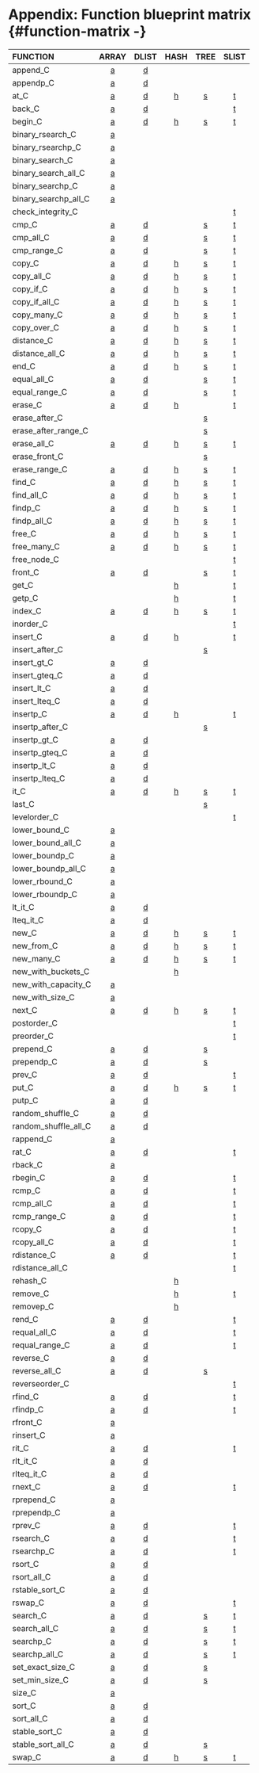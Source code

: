 # Appendix: Function blueprint matrix {#function-matrix -}

FUNCTION | ARRAY | DLIST | HASH | TREE | SLIST |
:--------|:-----:|:-----:|:----:|:----:|:-----:|
| append_C                       | [a](#append_C-ad) | [d](#append_C-ad) |  |  |  |
| appendp_C                      | [a](#appendp_C-ad) | [d](#appendp_C-ad) |  |  |  |
| at_C                           | [a](#at_C-adhst) | [d](#at_C-adhst) | [h](#at_C-adhst) | [s](#at_C-adhst) | [t](#at_C-adhst) |
| back_C                         | [a](#back_C-adt) | [d](#back_C-adt) |  |  | [t](#back_C-adt) |
| begin_C                        | [a](#begin_C-adhst) | [d](#begin_C-adhst) | [h](#begin_C-adhst) | [s](#begin_C-adhst) | [t](#begin_C-adhst) |
| binary_rsearch_C               | [a](#binary_rsearch_C-a) |  |  |  |  |
| binary_rsearchp_C              | [a](#binary_rsearchp_C-a) |  |  |  |  |
| binary_search_C                | [a](#binary_search_C-a) |  |  |  |  |
| binary_search_all_C            | [a](#binary_search_all_C-a) |  |  |  |  |
| binary_searchp_C               | [a](#binary_searchp_C-a) |  |  |  |  |
| binary_searchp_all_C           | [a](#binary_searchp_all_C-a) |  |  |  |  |
| check_integrity_C              |  |  |  |  | [t](#check_integrity_C-t) |
| cmp_C                          | [a](#cmp_C-adst) | [d](#cmp_C-adst) |  | [s](#cmp_C-adst) | [t](#cmp_C-adst) |
| cmp_all_C                      | [a](#cmp_all_C-adst) | [d](#cmp_all_C-adst) |  | [s](#cmp_all_C-adst) | [t](#cmp_all_C-adst) |
| cmp_range_C                    | [a](#cmp_range_C-adst) | [d](#cmp_range_C-adst) |  | [s](#cmp_range_C-adst) | [t](#cmp_range_C-adst) |
| copy_C                         | [a](#copy_C-adhst) | [d](#copy_C-adhst) | [h](#copy_C-adhst) | [s](#copy_C-adhst) | [t](#copy_C-adhst) |
| copy_all_C                     | [a](#copy_all_C-adhst) | [d](#copy_all_C-adhst) | [h](#copy_all_C-adhst) | [s](#copy_all_C-adhst) | [t](#copy_all_C-adhst) |
| copy_if_C                      | [a](#copy_if_C-adhst) | [d](#copy_if_C-adhst) | [h](#copy_if_C-adhst) | [s](#copy_if_C-adhst) | [t](#copy_if_C-adhst) |
| copy_if_all_C                  | [a](#copy_if_all_C-adhst) | [d](#copy_if_all_C-adhst) | [h](#copy_if_all_C-adhst) | [s](#copy_if_all_C-adhst) | [t](#copy_if_all_C-adhst) |
| copy_many_C                    | [a](#copy_many_C-adhst) | [d](#copy_many_C-adhst) | [h](#copy_many_C-adhst) | [s](#copy_many_C-adhst) | [t](#copy_many_C-adhst) |
| copy_over_C                    | [a](#copy_over_C-adhst) | [d](#copy_over_C-adhst) | [h](#copy_over_C-adhst) | [s](#copy_over_C-adhst) | [t](#copy_over_C-adhst) |
| distance_C                     | [a](#distance_C-adhst) | [d](#distance_C-adhst) | [h](#distance_C-adhst) | [s](#distance_C-adhst) | [t](#distance_C-adhst) |
| distance_all_C                 | [a](#distance_all_C-adhst) | [d](#distance_all_C-adhst) | [h](#distance_all_C-adhst) | [s](#distance_all_C-adhst) | [t](#distance_all_C-adhst) |
| end_C                          | [a](#end_C-adhst) | [d](#end_C-adhst) | [h](#end_C-adhst) | [s](#end_C-adhst) | [t](#end_C-adhst) |
| equal_all_C                    | [a](#equal_all_C-adst) | [d](#equal_all_C-adst) |  | [s](#equal_all_C-adst) | [t](#equal_all_C-adst) |
| equal_range_C                  | [a](#equal_range_C-adst) | [d](#equal_range_C-adst) |  | [s](#equal_range_C-adst) | [t](#equal_range_C-adst) |
| erase_C                        | [a](#erase_C-adht) | [d](#erase_C-adht) | [h](#erase_C-adht) |  | [t](#erase_C-adht) |
| erase_after_C                  |  |  |  | [s](#erase_after_C-s) |  |
| erase_after_range_C            |  |  |  | [s](#erase_after_range_C-s) |  |
| erase_all_C                    | [a](#erase_all_C-adhst) | [d](#erase_all_C-adhst) | [h](#erase_all_C-adhst) | [s](#erase_all_C-adhst) | [t](#erase_all_C-adhst) |
| erase_front_C                  |  |  |  | [s](#erase_front_C-s) |  |
| erase_range_C                  | [a](#erase_range_C-adhst) | [d](#erase_range_C-adhst) | [h](#erase_range_C-adhst) | [s](#erase_range_C-adhst) | [t](#erase_range_C-adhst) |
| find_C                         | [a](#find_C-adhst) | [d](#find_C-adhst) | [h](#find_C-adhst) | [s](#find_C-adhst) | [t](#find_C-adhst) |
| find_all_C                     | [a](#find_all_C-adhst) | [d](#find_all_C-adhst) | [h](#find_all_C-adhst) | [s](#find_all_C-adhst) | [t](#find_all_C-adhst) |
| findp_C                        | [a](#findp_C-adhst) | [d](#findp_C-adhst) | [h](#findp_C-adhst) | [s](#findp_C-adhst) | [t](#findp_C-adhst) |
| findp_all_C                    | [a](#findp_all_C-adhst) | [d](#findp_all_C-adhst) | [h](#findp_all_C-adhst) | [s](#findp_all_C-adhst) | [t](#findp_all_C-adhst) |
| free_C                         | [a](#free_C-adhst) | [d](#free_C-adhst) | [h](#free_C-adhst) | [s](#free_C-adhst) | [t](#free_C-adhst) |
| free_many_C                    | [a](#free_many_C-adhst) | [d](#free_many_C-adhst) | [h](#free_many_C-adhst) | [s](#free_many_C-adhst) | [t](#free_many_C-adhst) |
| free_node_C                    |  |  |  |  | [t](#free_node_C-t) |
| front_C                        | [a](#front_C-adst) | [d](#front_C-adst) |  | [s](#front_C-adst) | [t](#front_C-adst) |
| get_C                          |  |  | [h](#get_C-ht) |  | [t](#get_C-ht) |
| getp_C                         |  |  | [h](#getp_C-ht) |  | [t](#getp_C-ht) |
| index_C                        | [a](#index_C-adhst) | [d](#index_C-adhst) | [h](#index_C-adhst) | [s](#index_C-adhst) | [t](#index_C-adhst) |
| inorder_C                      |  |  |  |  | [t](#inorder_C-t) |
| insert_C                       | [a](#insert_C-adht) | [d](#insert_C-adht) | [h](#insert_C-adht) |  | [t](#insert_C-adht) |
| insert_after_C                 |  |  |  | [s](#insert_after_C-s) |  |
| insert_gt_C                    | [a](#insert_gt_C-ad) | [d](#insert_gt_C-ad) |  |  |  |
| insert_gteq_C                  | [a](#insert_gteq_C-ad) | [d](#insert_gteq_C-ad) |  |  |  |
| insert_lt_C                    | [a](#insert_lt_C-ad) | [d](#insert_lt_C-ad) |  |  |  |
| insert_lteq_C                  | [a](#insert_lteq_C-ad) | [d](#insert_lteq_C-ad) |  |  |  |
| insertp_C                      | [a](#insertp_C-adht) | [d](#insertp_C-adht) | [h](#insertp_C-adht) |  | [t](#insertp_C-adht) |
| insertp_after_C                |  |  |  | [s](#insertp_after_C-s) |  |
| insertp_gt_C                   | [a](#insertp_gt_C-ad) | [d](#insertp_gt_C-ad) |  |  |  |
| insertp_gteq_C                 | [a](#insertp_gteq_C-ad) | [d](#insertp_gteq_C-ad) |  |  |  |
| insertp_lt_C                   | [a](#insertp_lt_C-ad) | [d](#insertp_lt_C-ad) |  |  |  |
| insertp_lteq_C                 | [a](#insertp_lteq_C-ad) | [d](#insertp_lteq_C-ad) |  |  |  |
| it_C                           | [a](#it_C-adhst) | [d](#it_C-adhst) | [h](#it_C-adhst) | [s](#it_C-adhst) | [t](#it_C-adhst) |
| last_C                         |  |  |  | [s](#last_C-s) |  |
| levelorder_C                   |  |  |  |  | [t](#levelorder_C-t) |
| lower_bound_C                  | [a](#lower_bound_C-a) |  |  |  |  |
| lower_bound_all_C              | [a](#lower_bound_all_C-a) |  |  |  |  |
| lower_boundp_C                 | [a](#lower_boundp_C-a) |  |  |  |  |
| lower_boundp_all_C             | [a](#lower_boundp_all_C-a) |  |  |  |  |
| lower_rbound_C                 | [a](#lower_rbound_C-a) |  |  |  |  |
| lower_rboundp_C                | [a](#lower_rboundp_C-a) |  |  |  |  |
| lt_it_C                        | [a](#lt_it_C-ad) | [d](#lt_it_C-ad) |  |  |  |
| lteq_it_C                      | [a](#lteq_it_C-ad) | [d](#lteq_it_C-ad) |  |  |  |
| new_C                          | [a](#new_C-adhst) | [d](#new_C-adhst) | [h](#new_C-adhst) | [s](#new_C-adhst) | [t](#new_C-adhst) |
| new_from_C                     | [a](#new_from_C-adhst) | [d](#new_from_C-adhst) | [h](#new_from_C-adhst) | [s](#new_from_C-adhst) | [t](#new_from_C-adhst) |
| new_many_C                     | [a](#new_many_C-adhst) | [d](#new_many_C-adhst) | [h](#new_many_C-adhst) | [s](#new_many_C-adhst) | [t](#new_many_C-adhst) |
| new_with_buckets_C             |  |  | [h](#new_with_buckets_C-h) |  |  |
| new_with_capacity_C            | [a](#new_with_capacity_C-a) |  |  |  |  |
| new_with_size_C                | [a](#new_with_size_C-a) |  |  |  |  |
| next_C                         | [a](#next_C-adhst) | [d](#next_C-adhst) | [h](#next_C-adhst) | [s](#next_C-adhst) | [t](#next_C-adhst) |
| postorder_C                    |  |  |  |  | [t](#postorder_C-t) |
| preorder_C                     |  |  |  |  | [t](#preorder_C-t) |
| prepend_C                      | [a](#prepend_C-ads) | [d](#prepend_C-ads) |  | [s](#prepend_C-ads) |  |
| prependp_C                     | [a](#prependp_C-ads) | [d](#prependp_C-ads) |  | [s](#prependp_C-ads) |  |
| prev_C                         | [a](#prev_C-adt) | [d](#prev_C-adt) |  |  | [t](#prev_C-adt) |
| put_C                          | [a](#put_C-adhst) | [d](#put_C-adhst) | [h](#put_C-adhst) | [s](#put_C-adhst) | [t](#put_C-adhst) |
| putp_C                         | [a](#putp_C-ad) | [d](#putp_C-ad) |  |  |  |
| random_shuffle_C               | [a](#random_shuffle_C-ad) | [d](#random_shuffle_C-ad) |  |  |  |
| random_shuffle_all_C           | [a](#random_shuffle_all_C-ad) | [d](#random_shuffle_all_C-ad) |  |  |  |
| rappend_C                      | [a](#rappend_C-a) |  |  |  |  |
| rat_C                          | [a](#rat_C-adt) | [d](#rat_C-adt) |  |  | [t](#rat_C-adt) |
| rback_C                        | [a](#rback_C-a) |  |  |  |  |
| rbegin_C                       | [a](#rbegin_C-adt) | [d](#rbegin_C-adt) |  |  | [t](#rbegin_C-adt) |
| rcmp_C                         | [a](#rcmp_C-adt) | [d](#rcmp_C-adt) |  |  | [t](#rcmp_C-adt) |
| rcmp_all_C                     | [a](#rcmp_all_C-adt) | [d](#rcmp_all_C-adt) |  |  | [t](#rcmp_all_C-adt) |
| rcmp_range_C                   | [a](#rcmp_range_C-adt) | [d](#rcmp_range_C-adt) |  |  | [t](#rcmp_range_C-adt) |
| rcopy_C                        | [a](#rcopy_C-adt) | [d](#rcopy_C-adt) |  |  | [t](#rcopy_C-adt) |
| rcopy_all_C                    | [a](#rcopy_all_C-adt) | [d](#rcopy_all_C-adt) |  |  | [t](#rcopy_all_C-adt) |
| rdistance_C                    | [a](#rdistance_C-adt) | [d](#rdistance_C-adt) |  |  | [t](#rdistance_C-adt) |
| rdistance_all_C                |  |  |  |  | [t](#rdistance_all_C-t) |
| rehash_C                       |  |  | [h](#rehash_C-h) |  |  |
| remove_C                       |  |  | [h](#remove_C-ht) |  | [t](#remove_C-ht) |
| removep_C                      |  |  | [h](#removep_C-h) |  |  |
| rend_C                         | [a](#rend_C-adt) | [d](#rend_C-adt) |  |  | [t](#rend_C-adt) |
| requal_all_C                   | [a](#requal_all_C-adt) | [d](#requal_all_C-adt) |  |  | [t](#requal_all_C-adt) |
| requal_range_C                 | [a](#requal_range_C-adt) | [d](#requal_range_C-adt) |  |  | [t](#requal_range_C-adt) |
| reverse_C                      | [a](#reverse_C-ad) | [d](#reverse_C-ad) |  |  |  |
| reverse_all_C                  | [a](#reverse_all_C-ads) | [d](#reverse_all_C-ads) |  | [s](#reverse_all_C-ads) |  |
| reverseorder_C                 |  |  |  |  | [t](#reverseorder_C-t) |
| rfind_C                        | [a](#rfind_C-adt) | [d](#rfind_C-adt) |  |  | [t](#rfind_C-adt) |
| rfindp_C                       | [a](#rfindp_C-adt) | [d](#rfindp_C-adt) |  |  | [t](#rfindp_C-adt) |
| rfront_C                       | [a](#rfront_C-a) |  |  |  |  |
| rinsert_C                      | [a](#rinsert_C-a) |  |  |  |  |
| rit_C                          | [a](#rit_C-adt) | [d](#rit_C-adt) |  |  | [t](#rit_C-adt) |
| rlt_it_C                       | [a](#rlt_it_C-ad) | [d](#rlt_it_C-ad) |  |  |  |
| rlteq_it_C                     | [a](#rlteq_it_C-ad) | [d](#rlteq_it_C-ad) |  |  |  |
| rnext_C                        | [a](#rnext_C-adt) | [d](#rnext_C-adt) |  |  | [t](#rnext_C-adt) |
| rprepend_C                     | [a](#rprepend_C-a) |  |  |  |  |
| rprependp_C                    | [a](#rprependp_C-a) |  |  |  |  |
| rprev_C                        | [a](#rprev_C-adt) | [d](#rprev_C-adt) |  |  | [t](#rprev_C-adt) |
| rsearch_C                      | [a](#rsearch_C-adt) | [d](#rsearch_C-adt) |  |  | [t](#rsearch_C-adt) |
| rsearchp_C                     | [a](#rsearchp_C-adt) | [d](#rsearchp_C-adt) |  |  | [t](#rsearchp_C-adt) |
| rsort_C                        | [a](#rsort_C-ad) | [d](#rsort_C-ad) |  |  |  |
| rsort_all_C                    | [a](#rsort_all_C-ad) | [d](#rsort_all_C-ad) |  |  |  |
| rstable_sort_C                 | [a](#rstable_sort_C-ad) | [d](#rstable_sort_C-ad) |  |  |  |
| rswap_C                        | [a](#rswap_C-adt) | [d](#rswap_C-adt) |  |  | [t](#rswap_C-adt) |
| search_C                       | [a](#search_C-adst) | [d](#search_C-adst) |  | [s](#search_C-adst) | [t](#search_C-adst) |
| search_all_C                   | [a](#search_all_C-adst) | [d](#search_all_C-adst) |  | [s](#search_all_C-adst) | [t](#search_all_C-adst) |
| searchp_C                      | [a](#searchp_C-adst) | [d](#searchp_C-adst) |  | [s](#searchp_C-adst) | [t](#searchp_C-adst) |
| searchp_all_C                  | [a](#searchp_all_C-adst) | [d](#searchp_all_C-adst) |  | [s](#searchp_all_C-adst) | [t](#searchp_all_C-adst) |
| set_exact_size_C               | [a](#set_exact_size_C-ads) | [d](#set_exact_size_C-ads) |  | [s](#set_exact_size_C-ads) |  |
| set_min_size_C                 | [a](#set_min_size_C-ads) | [d](#set_min_size_C-ads) |  | [s](#set_min_size_C-ads) |  |
| size_C                         | [a](#size_C-a) |  |  |  |  |
| sort_C                         | [a](#sort_C-ad) | [d](#sort_C-ad) |  |  |  |
| sort_all_C                     | [a](#sort_all_C-ad) | [d](#sort_all_C-ad) |  |  |  |
| stable_sort_C                  | [a](#stable_sort_C-ad) | [d](#stable_sort_C-ad) |  |  |  |
| stable_sort_all_C              | [a](#stable_sort_all_C-ads) | [d](#stable_sort_all_C-ads) |  | [s](#stable_sort_all_C-ads) |  |
| swap_C                         | [a](#swap_C-adhst) | [d](#swap_C-adhst) | [h](#swap_C-adhst) | [s](#swap_C-adhst) | [t](#swap_C-adhst) |
